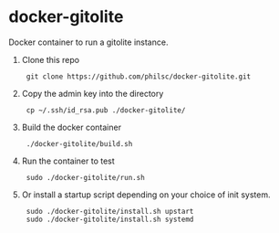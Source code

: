 docker-gitolite
===============
Docker container to run a gitolite instance.

1. Clone this repo

        git clone https://github.com/philsc/docker-gitolite.git

1. Copy the admin key into the directory

        cp ~/.ssh/id_rsa.pub ./docker-gitolite/

1. Build the docker container

        ./docker-gitolite/build.sh

1. Run the container to test

        sudo ./docker-gitolite/run.sh

1. Or install a startup script depending on your choice of init system.

        sudo ./docker-gitolite/install.sh upstart
        sudo ./docker-gitolite/install.sh systemd

